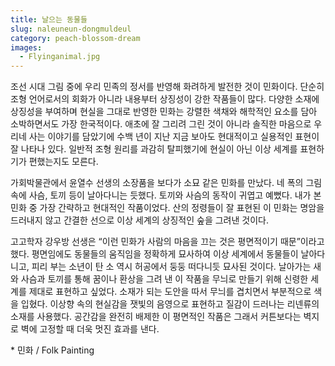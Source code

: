 ```yaml
---
title: 날으는 동물들
slug: naleuneun-dongmuldeul
category: peach-blossom-dream
images:
  - Flyinganimal.jpg
---
```


조선 시대 그림 중에 우리 민족의 정서를 반영해 화려하게 발전한 것이 민화이다. 단순히 조형 언어로서의 회화가 아니라 내용부터 상징성이 강한 작품들이 많다. 다양한 소재에 상징성을 부여하며 현실을 그대로 반영한 민화는 강렬한 색채와 해학적인 요소를 담아 소박하면서도 가장 한국적이다. 애초에 잘 그리려 그린 것이 아니라 솔직한 마음으로 우리네 사는 이야기를 담았기에 수백 년이 지난 지금 보아도 현대적이고 실용적인 표현이 잘 나타나 있다. 일반적 조형 원리를 과감히 탈피했기에 현실이 아닌 이상 세계를 표현하기가 편했는지도 모른다.

가회박물관에서 윤열수 선생의 소장품을 보다가 소묘 같은 민화를 만났다. 네 폭의 그림 속에 사슴, 토끼 등이 날아다니는 듯했다. 토끼와 사슴의 동작이 귀엽고 예뻤다. 내가 본 민화 중 가장 간략하고 현대적인 작품이었다. 산의 정령들이 잘 표현된 이 민화는 명암을 드러내지 않고 간결한 선으로 이상 세계의 상징적인 숲을 그려낸 것이다.

고고학자 강우방 선생은 “이런 민화가 사람의 마음을 끄는 것은 평면적이기 때문”이라고 했다. 평면임에도 동물들의 움직임을 정확하게 묘사하여 이상 세계에서 동물들이 날아다니고, 피리 부는 소년이 탄 소 역시 허공에서 둥둥 떠다니듯 묘사된 것이다. 날아가는 새와 사슴과 토끼를 통해 꿈이나 환상을 그려 낸 이 작품을 무늬로 만들기 위해 신령한 세계를 제대로 표현하고 싶었다. 소재가 되는 도안을 따서 무늬를 겹치면서 부분적으로 색을 입혔다. 이상향 속의 현실감을 잿빛의 음영으로 표현하고 질감이 드러나는 리넨류의 소재를 사용했다. 공간감을 완전히 배제한 이 평면적인 작품은 그래서 커튼보다는 벽지로 벽에 고정할 때 더욱 멋진 효과를 낸다.

&#x2A; 민화 / Folk Painting
